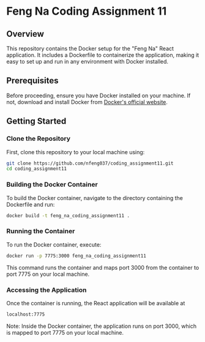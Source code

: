 # Feng Na Coding Assignment 11

## Overview
This repository contains the Docker setup for the "Feng Na" React application. 
It includes a Dockerfile to containerize the application, making it easy to set up and run in any environment with Docker installed.

## Prerequisites
Before proceeding, ensure you have Docker installed on your machine. 
If not, download and install Docker from [Docker's official website](https://www.docker.com/get-started).

## Getting Started

### Clone the Repository
First, clone this repository to your local machine using:

```bash
git clone https://github.com/nfeng037/coding_assignment11.git
cd coding_assignment11
```

### Building the Docker Container
To build the Docker container, navigate to the directory containing the Dockerfile and run:
```bash
docker build -t feng_na_coding_assignment11 .
```

### Running the Container
To run the Docker container, execute:
```bash
docker run -p 7775:3000 feng_na_coding_assignment11
```
This command runs the container and maps port 3000 from the container to port 7775 on your local machine.

### Accessing the Application
Once the container is running, the React application will be available at 
```bash
localhost:7775
``` 

Note: Inside the Docker container, the application runs on port 3000, which is mapped to port 7775 on your local machine.
